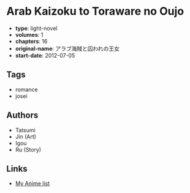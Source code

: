 # Arab Kaizoku to Toraware no Oujo

-   **type**: light-novel
-   **volumes**: 1
-   **chapters**: 16
-   **original-name**: アラブ海賊と囚われの王女
-   **start-date**: 2012-07-05

## Tags

-   romance
-   josei

## Authors

-   Tatsumi
-   Jin (Art)
-   Igou
-   Ru (Story)

## Links

-   [My Anime list](https://myanimelist.net/manga/100493/Arab_Kaizoku_to_Toraware_no_Oujo)
